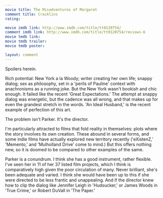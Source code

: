 ```yaml
---
movie title: The Misadventures of Margaret
comment title: Cracklins
rating: 

movie imdb link: http://www.imdb.com/title/tt0120754/
comment imdb link: http://www.imdb.com/title/tt0120754/reviews-6
movie tmdb link: 
movie tmdb trailer: 
movie tmdb poster: 

layout: comment
---
```


Spoilers herein.

Rich potential: New York a la Woody; writer creating her own life; snappy dialog; sex as philosophy, set in a 'perils of Pauline' context with anachronisms as a running joke. But the New York wasn't bookish and chic enough. It failed like the recent 'Great Expectations.' The attempt at snappy dialog was energetic, but the cadence was all wrong, and that makes up for even the grandest stretch in the words. 'An Ideal Husband,' is the recent example of perfection of this art. 

The problem isn't Parker. It's the director.

I'm particularly attracted to films that fold reality in themselves: plots where the story involves its own creation. These abound in several forms, and some indie films have actually explored new territory recently ('eXistenZ,' 'Memento,' and 'Mulholland Drive' come to mind.) But this offers nothing new, so it is doomed to be compared to other examples of the same.

Parker is a conundrum. I think she has a good instrument, rather flexible. I've seen her in 11 of her 37 listed film projects, which I think is comparatively high given the poor circulation of many. Never brilliant, she's been adequate and varied. I think she would have been up to this if she were directed to be less frantic and unappealing. And if the director knew how to clip the dialog like Jennifer Leigh in 'Hudsucker,' or James Woods in 'True Crime,' or Robert DuVall in 'The Paper.'
